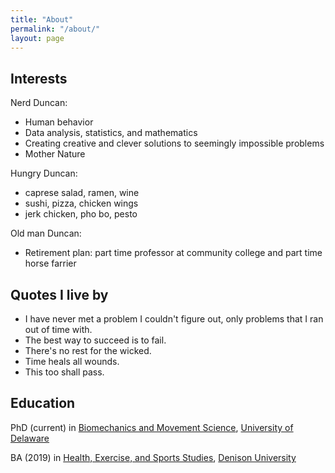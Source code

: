 ```yaml
---
title: "About"
permalink: "/about/"
layout: page
---
```


## Interests

Nerd Duncan: 

* Human behavior 
* Data analysis, statistics, and mathematics
* Creating creative and clever solutions to seemingly impossible problems 
* Mother Nature

Hungry Duncan:

* caprese salad, ramen, wine 
* sushi, pizza, chicken wings 
* jerk chicken, pho bo, pesto 

Old man Duncan: 

* Retirement plan: part time professor at community college and part time horse farrier

## Quotes I live by 

* I have never met a problem I couldn't figure out, only problems that I ran out of time with.
* The best way to succeed is to fail.
* There's no rest for the wicked. 
* Time heals all wounds. 
* This too shall pass. 

## Education

PhD (current) in [Biomechanics and Movement Science](https://sites.udel.edu/bioms/), [University of Delaware](https://www.udel.edu/)

BA (2019) in [Health, Exercise, and Sports Studies](https://denison.edu/academics/health-exercise-sport-studies), [Denison University](https://denison.edu/)
